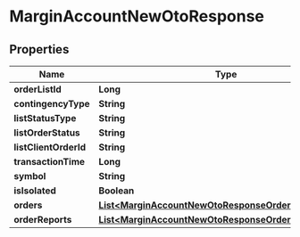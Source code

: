 

# MarginAccountNewOtoResponse


## Properties

| Name | Type | Description | Notes |
|------------ | ------------- | ------------- | -------------|
|**orderListId** | **Long** |  |  [optional] |
|**contingencyType** | **String** |  |  [optional] |
|**listStatusType** | **String** |  |  [optional] |
|**listOrderStatus** | **String** |  |  [optional] |
|**listClientOrderId** | **String** |  |  [optional] |
|**transactionTime** | **Long** |  |  [optional] |
|**symbol** | **String** |  |  [optional] |
|**isIsolated** | **Boolean** |  |  [optional] |
|**orders** | [**List&lt;MarginAccountNewOtoResponseOrdersInner&gt;**](MarginAccountNewOtoResponseOrdersInner.md) |  |  [optional] |
|**orderReports** | [**List&lt;MarginAccountNewOtoResponseOrderReportsInner&gt;**](MarginAccountNewOtoResponseOrderReportsInner.md) |  |  [optional] |



